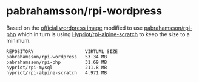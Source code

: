# pabrahamsson/rpi-wordpress

Based on the [official wordpress image](https://hub.docker.com/_/wordpress/) modified to use [pabrahamsson/rpi-php](https://github.com/pabrahamsson/rpi-php) which in turn is using [Hypriot/rpi-alpine-scratch](https://hub.docker.com/r/hypriot/rpi-alpine-scratch/) to keep the size to a minimum.

```
REPOSITORY                   VIRTUAL SIZE
pabrahamsson/rpi-wordpress   53.34 MB
pabrahamsson/rpi-php         31.69 MB
hypriot/rpi-mysql            211.8 MB
hypriot/rpi-alpine-scratch   4.971 MB
```
